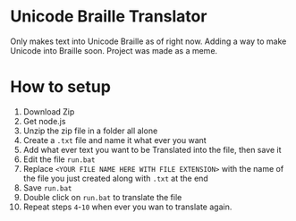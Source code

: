 # Unicode Braille Translator
Only makes text into Unicode Braille as of right now. Adding a way to make Unicode into Braille soon.
Project was made as a meme.

# How to setup
1. Download Zip
2. Get node.js
3. Unzip the zip file in a folder all alone
4. Create a `.txt` file and name it what ever you want
5. Add what ever text you want to be Translated into the file, then save it
6. Edit the file `run.bat`
7. Replace `<YOUR FILE NAME HERE WITH FILE EXTENSION>` with the name of the file you just created along with `.txt` at the end
8. Save `run.bat`
9. Double click on `run.bat` to translate the file
10. Repeat steps `4`-`10` when ever you wan to translate again.
